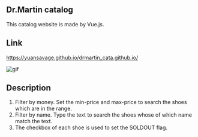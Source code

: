 Dr.Martin catalog
-----------------
This catalog website is made by Vue.js.

## Link
https://yuansavage.github.io/drmartin_cata.github.io/

![gif](https://i.imgur.com/8779Sqr.gif)





## Description
1. Filter by money. Set the min-price and max-price to search the shoes which are in the range.
2. Filter by name. Type the text to search the shoes whose of which name match the text.
3. The checkbox of each shoe is used to set the SOLDOUT flag.


